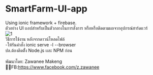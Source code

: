 # SmartFarm-UI-app
Using ionic framework + firebase.<br>
ตัวอย่าง UI เเอปสำหรับเป็นตัวกลางในการสั่งการ หรือหรือติดตามผลจากอุปกรณ์ฮาร์ดเเวร์<br>
![1](https://user-images.githubusercontent.com/89334887/202339463-944bded7-3e83-45b9-bbbd-36523cbadf7a.png)
<br>
วิธีการใช้งาน หลังจากดาวน์โหลดไฟล์ <br>
 -ให้รันคำสั่ง ionic serve -l --browser<br>
ปล.ต้องติดตั่้ง Node.js เเละ NPM ก่อน<br><br>
พัฒนาโดย: Zawanee Makeng<br>
👩‍💻FB:https://www.facebook.com/z.zawanee
